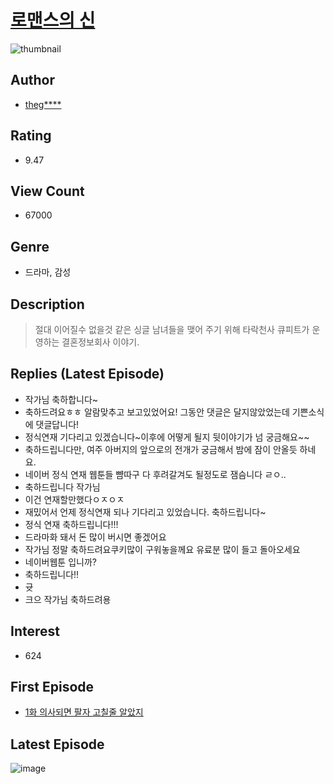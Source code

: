 # [로맨스의 신](https://comic.naver.com/bestChallenge/list?titleId=782772)
![thumbnail](https://image-comic.pstatic.net/user_contents_data/challenge_comic/2021/10/10/317057/thumbnail_202x1646d1a0b41_0f15_4953_a4f8_102ca9d29741_00000795.JPEG)

## Author
- [theg****](https://comic.naver.com/artistTitle?id=317057)

## Rating
- 9.47

## View Count
- 67000

## Genre
- 드라마, 감성

## Description
> 절대 이어질수 없을것 같은 싱글 남녀들을 맺어 주기 위해 타락천사 큐피트가 운영하는 결혼정보회사 이야기.

## Replies (Latest Episode)
- 작가님 축하합니다~
- 축하드려요ㅎㅎ 알람맞추고 보고있었어요! 그동안 댓글은 달지않았었는데 기쁜소식에 댓글답니다!
- 정식연재 기다리고 있겠습니다~이후에 어떻게 될지 뒷이야기가 넘 궁금해요~~
- 축하드립니다만, 여주 아버지의 앞으로의 전개가 궁금해서 밤에 잠이 안올듯 하네요.
- 네이버 정식 연재 웹툰들 뺨따구 다 후려갈겨도 될정도로 잼슴니다 ㄹㅇ..
- 축하드립니다 작가님
- 이건 연재할만했다ㅇㅈㅇㅈ
- 재밌어서 언제 정식연재 되나 기다리고 있었습니다. 축하드립니다~
- 정식 연재 축하드립니다!!!
- 드라마화 돼서 돈 많이 버시면 좋겠어요
- 작가님 정말 축하드려요쿠키많이 구워놓을께요 유료분 많이 들고 돌아오세요
- 네이버웹툰 입니까?
- 축하드립니다!!
- 귯
- 크으 작가님 축하드려용

## Interest
- 624

## First Episode
- [1화 의사되면 팔자 고칠줄 알았지](https://comic.naver.com/bestChallenge/detail?titleId=782772&no=2)

## Latest Episode
![image](https://image-comic.pstatic.net/user_contents_data/challenge_comic/2021/12/06/317057/upload_3688506614708855393.jpeg)
